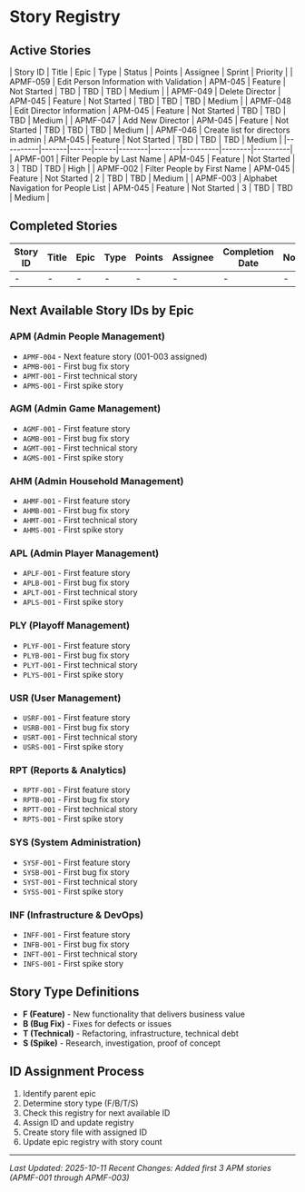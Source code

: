 # Story Registry

## Active Stories

| Story ID | Title | Epic | Type | Status | Points | Assignee | Sprint | Priority |
| APMF-059 | Edit Person Information with Validation | APM-045 | Feature | Not Started | TBD | TBD | TBD | Medium |
| APMF-049 | Delete Director | APM-045 | Feature | Not Started | TBD | TBD | TBD | Medium |
| APMF-048 | Edit Director Information | APM-045 | Feature | Not Started | TBD | TBD | TBD | Medium |
| APMF-047 | Add New Director | APM-045 | Feature | Not Started | TBD | TBD | TBD | Medium |
| APMF-046 | Create list for directors in admin | APM-045 | Feature | Not Started | TBD | TBD | TBD | Medium |
|----------|-------|------|------|--------|--------|----------|--------|----------|
| APMF-001 | Filter People by Last Name | APM-045 | Feature | Not Started | 3 | TBD | TBD | High |
| APMF-002 | Filter People by First Name | APM-045 | Feature | Not Started | 2 | TBD | TBD | Medium |
| APMF-003 | Alphabet Navigation for People List | APM-045 | Feature | Not Started | 3 | TBD | TBD | Medium |

## Completed Stories

| Story ID | Title | Epic | Type | Points | Assignee | Completion Date | Notes |
| -------- | ----- | ---- | ---- | ------ | -------- | --------------- | ----- |
| -        | -     | -    | -    | -      | -        | -               | -     |

## Next Available Story IDs by Epic

### APM (Admin People Management)

- `APMF-004` - Next feature story (001-003 assigned)
- `APMB-001` - First bug fix story
- `APMT-001` - First technical story
- `APMS-001` - First spike story

### AGM (Admin Game Management)

- `AGMF-001` - First feature story
- `AGMB-001` - First bug fix story
- `AGMT-001` - First technical story
- `AGMS-001` - First spike story

### AHM (Admin Household Management)

- `AHMF-001` - First feature story
- `AHMB-001` - First bug fix story
- `AHMT-001` - First technical story
- `AHMS-001` - First spike story

### APL (Admin Player Management)

- `APLF-001` - First feature story
- `APLB-001` - First bug fix story
- `APLT-001` - First technical story
- `APLS-001` - First spike story

### PLY (Playoff Management)

- `PLYF-001` - First feature story
- `PLYB-001` - First bug fix story
- `PLYT-001` - First technical story
- `PLYS-001` - First spike story

### USR (User Management)

- `USRF-001` - First feature story
- `USRB-001` - First bug fix story
- `USRT-001` - First technical story
- `USRS-001` - First spike story

### RPT (Reports & Analytics)

- `RPTF-001` - First feature story
- `RPTB-001` - First bug fix story
- `RPTT-001` - First technical story
- `RPTS-001` - First spike story

### SYS (System Administration)

- `SYSF-001` - First feature story
- `SYSB-001` - First bug fix story
- `SYST-001` - First technical story
- `SYSS-001` - First spike story

### INF (Infrastructure & DevOps)

- `INFF-001` - First feature story
- `INFB-001` - First bug fix story
- `INFT-001` - First technical story
- `INFS-001` - First spike story

## Story Type Definitions

- **F (Feature)** - New functionality that delivers business value
- **B (Bug Fix)** - Fixes for defects or issues
- **T (Technical)** - Refactoring, infrastructure, technical debt
- **S (Spike)** - Research, investigation, proof of concept

## ID Assignment Process

1. Identify parent epic
2. Determine story type (F/B/T/S)
3. Check this registry for next available ID
4. Assign ID and update registry
5. Create story file with assigned ID
6. Update epic registry with story count

---

_Last Updated: 2025-10-11_
_Recent Changes: Added first 3 APM stories (APMF-001 through APMF-003)_
